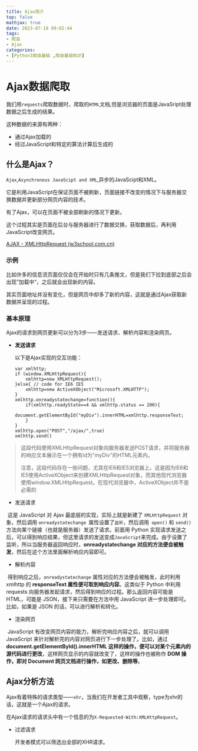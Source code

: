```yaml
---
title: Ajax简介
top: false
mathjax: true
date: 2023-07-18 09:02:44
tags:
- 爬虫
- Ajax
categories:
- [Python3爬虫基础 ,爬虫基础知识]
---
```


# Ajax数据爬取

我们用`requests`爬取数据时，爬取的`HTML`文档,但是浏览器的页面是JavaSript处理数据之后生成的结果。  

这种数据的来源有两种：  

- 通过Ajax加载的
- 经过JavaScript和特定的算法计算后生成的

<!--more-->

## 什么是Ajax？

`Ajax`,`Asynchronous JavaScipt and XML`,异步的JavaScipt和XML。

它是利用JavaScript在保证页面不被刷新，页面链接不改变的情况下与服务器交换数据并更新部分网页内容的技术。  

有了Ajax，可以在页面不被全部刷新的情况下更新。  

这个过程其实是页面在后台与服务器进行了数据交换，获取数据后，再利用JavaScript改变网页。  

[AJAX - XMLHttpRequest (w3school.com.cn)](https://www.w3school.com.cn/js/js_ajax_http_send.asp)

### 示例

比如许多的信息流页面仅仅会在开始时只有几条推文，但是我们下拉到底部之后会出现”加载中“，之后就会出现新的内容。  

其实页面地址并没有变化，但是网页中却多了新的内容，这就是通过Ajax获取新数据并呈现的过程。  

### 基本原理

Ajax的请求到网页更新可以分为3步——发送请求、解析内容和渲染网页。  

- **发送请求**

  以下是Ajax实现的交互功能：

  ```
  var xmlhttp;
  if (window.XMLHttpRequest){
      xmlhttp=new XMLHttpRequest();
  }else{ // code for IE6 IE5
      xmlhttp=new ActiveXObject("Microsoft.XMLHTTP");
  }
  xmlhttp.onreadystatechange=function(){
      if(xmlhttp.readyState==4 && xmlhttp.status == 200){
          document.getElementById("myDiv").innerHTML=xmlhttp.responseText;
      }
  }
  xmlhttp.open("POST","/ajax/",true)
  xmlhttp.send()
  ```

  

> 
> 这段代码使用XMLHttpRequest对象向服务器发送POST请求，并将服务器的响应文本展示在一个拥有id为"myDiv"的HTML元素内。
>
> 注意，这段代码存在一些问题，尤其在IE6和IE5浏览器上。这是因为IE6和IE5使用ActiveXObject来创建XMLHttpRequest对象，而其他现代浏览器使用window.XMLHttpRequest。在现代浏览器中，ActiveXObject并不是必需的

- 发送请求

​	这是 JavaScript 对 Ajax 最底层的实现，实际上就是新建了 `XMLHttpRequest` 对象，然后调用 `onreadystatechange `属性设置了`监听`，然后调用` open()` 和 `send()` 方法向某个链接（也就是服务器）发送了请求。前面用 Python 实现请求发送之后，可以得到响应结果，但这里请求的发送变成` JavaScript `来完成。由于设置了监听，所以当服务器返回响应时，**onreadystatechange 对应的方法便会被触发**，然后在这个方法里面解析响应内容即可。

- 解析内容

​	得到响应之后，`onreadystatechange` 属性对应的方法便会被触发，此时利用 xmlhttp 的 **responseText 属性便可取到响应内容**。这类似于 Python 中利用 requests 向服务器发起请求，然后得到响应的过程。那么返回内容可能是 HTML，可能是 JSON，接下来只需要在方法中用 JavaScript 进一步处理即可。比如，如果是 JSON 的话，可以进行解析和转化。

- 渲染网页

​	JavaScript 有改变网页内容的能力，解析完响应内容之后，就可以调用 JavaScript 来针对解析完的内容对网页进行下一步处理了。比如，通过 **document.getElementById().innerHTML 这样的操作，便可以对某个元素内的源代码进行更改**，这样网页显示的内容就改变了，这样的操作也被称作 **DOM 操作，即对 Document 网页文档进行操作，如更改、删除等**。

## Ajax分析方法

Ajax有着特殊的请求类型——`xhr`，当我们在开发者工具中观察，type为xhr的话，这就是一个Ajax的请求。  

在Ajax请求的请求头中有一个信息的为`X-Requested-With:XMLHttpRequest`。  

- 过滤请求

  开发者模式可以筛选出全部的XHR请求。  

